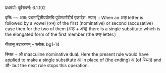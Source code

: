 

 प्रथमयो: पूर्वसवर्ण: 6.1.102 


वृत्तिः --: अक: प्रथमाद्वितीययोरचि पूर्वसवर्णदीर्घ एकादेश: स्यात् । When an अक् letter is followed by a vowel (अच्) of the first (nominative) or second (accusative) case then for the two of them (अक् + अच्) there is a single substitute which is the elongated form of the first member (the अक् letter.) 


गीतासु उदाहरणम् – श्लोकः bg1-14 


स्थित + औ masculine nominative dual. Here the present rule would have applied to make a single substitute आ in place of (the ending) अ (of स्थित) and औ- but the next rule stops this operation. 



